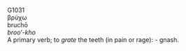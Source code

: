 <body>
  <p>G1031<br>  βρύχω  <br> bruchō  <br><i>broo‘-kho </i><br>A primary verb; to <i>grate</i> the teeth (in pain or rage): - gnash.<br></p>
 </body>